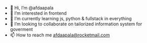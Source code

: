 - 👋 Hi, I’m @afdaapala
- 👀 I’m interested in frontend
- 🌱 I’m currently learning js, python & fullstack in everything
- 💞️ I’m looking to collaborate on tailorized information system for goverment
- 📫 How to reach me afdaapala@rocketmail.com

<!---
afdaapala/afdaapala is a ✨ special ✨ repository because its `README.md` (this file) appears on your GitHub profile.
You can click the Preview link to take a look at your changes.
--->
